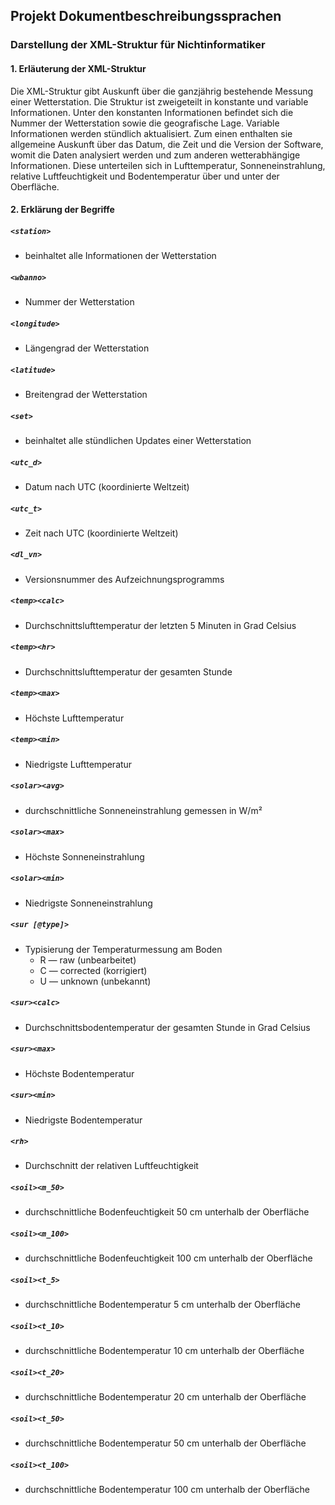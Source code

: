 ## Projekt Dokumentbeschreibungssprachen
### Darstellung der XML-Struktur für Nichtinformatiker
#### 1. Erläuterung der XML-Struktur
Die XML-Struktur gibt Auskunft über die ganzjährig bestehende Messung einer Wetterstation.
Die Struktur ist zweigeteilt in konstante und variable Informationen. Unter den konstanten Informationen befindet sich die Nummer der Wetterstation sowie die geografische Lage. Variable Informationen werden stündlich aktualisiert. Zum einen enthalten sie allgemeine Auskunft über das Datum, die Zeit und die Version der Software, womit die Daten analysiert werden und zum anderen wetterabhängige Informationen. Diese unterteilen sich in Lufttemperatur, Sonneneinstrahlung, relative Luftfeuchtigkeit und Bodentemperatur über und unter der Oberfläche.
#### 2. Erklärung der Begriffe
##### `<station>`
- beinhaltet alle Informationen der Wetterstation

##### `<wbanno>`
- Nummer der Wetterstation

##### `<longitude>`
- Längengrad der Wetterstation

##### `<latitude>`
- Breitengrad der Wetterstation

##### `<set>`
- beinhaltet alle stündlichen Updates einer Wetterstation

##### `<utc_d>`
- Datum nach UTC (koordinierte Weltzeit)

##### `<utc_t>`
- Zeit nach UTC (koordinierte Weltzeit)

##### `<dl_vn>`
- Versionsnummer des Aufzeichnungsprogramms

##### `<temp><calc>`
- Durchschnittslufttemperatur der letzten 5 Minuten in Grad Celsius

##### `<temp><hr>`
- Durchschnittslufttemperatur der gesamten Stunde

##### `<temp><max>`
- Höchste Lufttemperatur

##### `<temp><min>`
- Niedrigste Lufttemperatur

##### `<solar><avg>`
- durchschnittliche Sonneneinstrahlung gemessen in W/m²

##### `<solar><max>`
- Höchste Sonneneinstrahlung

##### `<solar><min>`
- Niedrigste Sonneneinstrahlung

##### `<sur [@type]>`
- Typisierung der Temperaturmessung am Boden
	- R — raw (unbearbeitet)
	- C — corrected (korrigiert)
	- U — unknown (unbekannt)

##### `<sur><calc>`
- Durchschnittsbodentemperatur der gesamten Stunde in Grad Celsius

##### `<sur><max>`
- Höchste Bodentemperatur

##### `<sur><min>`
- Niedrigste Bodentemperatur

##### `<rh>`
- Durchschnitt der relativen Luftfeuchtigkeit

##### `<soil><m_50>`
- durchschnittliche Bodenfeuchtigkeit 50 cm unterhalb der Oberfläche

##### `<soil><m_100>`
- durchschnittliche Bodenfeuchtigkeit 100 cm unterhalb der Oberfläche

##### `<soil><t_5>`
- durchschnittliche Bodentemperatur 5 cm unterhalb der Oberfläche

##### `<soil><t_10>`
- durchschnittliche Bodentemperatur 10 cm unterhalb der Oberfläche

##### `<soil><t_20>`
- durchschnittliche Bodentemperatur 20 cm unterhalb der Oberfläche

##### `<soil><t_50>`
- durchschnittliche Bodentemperatur 50 cm unterhalb der Oberfläche

##### `<soil><t_100>`
- durchschnittliche Bodentemperatur 100 cm unterhalb der Oberfläche

